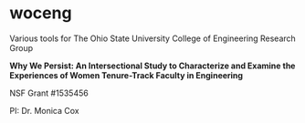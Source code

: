# woceng
Various tools for The Ohio State University College of Engineering Research Group

**Why We Persist: An Intersectional Study to Characterize and Examine the Experiences of Women Tenure-Track Faculty in Engineering**

NSF Grant #1535456

PI: Dr. Monica Cox
